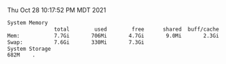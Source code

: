 Thu Oct 28 10:17:52 PM MDT 2021
```bash
System Memory
               total        used        free      shared  buff/cache   available
Mem:           7.7Gi       706Mi       4.7Gi       9.0Mi       2.3Gi       6.7Gi
Swap:          7.6Gi       330Mi       7.3Gi
System Storage
682M	.
```
```bash
